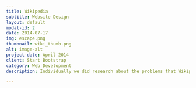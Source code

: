 ```yaml
---
title: Wikipedia
subtitle: Website Design
layout: default
modal-id: 2
date: 2014-07-17
img: escape.png
thumbnail: wiki_thumb.png
alt: image-alt
project-date: April 2014
client: Start Bootstrap
category: Web Development
description: Individually we did research about the problems that Wikipedia is facing. Together we discussed our findings and analyzed surveys. We identified accessibility as the main aspect we have to focus on in order to attract a wider and more diverse group of people. Only one of us edited Wikipedia before the project. So we tried editing Wikipedia ourselves and we were able to confirm our research findings. We created a list of requirements that we needed to work on in order to improve the accessibility. Based on these requirements we started to design our version of Wikipedia. Due to given time constraints, our main focus were the main page, the article page, the talk page, the history page and the user page.

---
```

